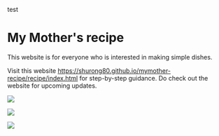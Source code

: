 test
# My Mother's recipe

This website is for everyone who is interested in making simple dishes. 

Visit this website <https://shurong80.github.io/mymother-recipe/recipe/index.html> for step-by-step guidance. Do check out the website for upcoming updates.

![](https://github.com/shurong80/mymother-recipe/blob/main/recipe/1_Cabbage.jpg)

![](https://github.com/shurong80/mymother-recipe/blob/main/recipe/2_Tomato.jpg)

![](https://github.com/shurong80/mymother-recipe/blob/main/recipe/3_egg.jpg)


